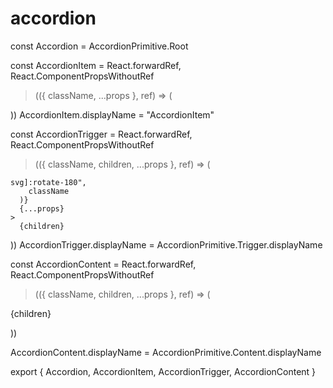# accordion

const Accordion = AccordionPrimitive.Root

const AccordionItem = React.forwardRef,
  React.ComponentPropsWithoutRef
>(({ className, ...props }, ref) => (
  
))
AccordionItem.displayName = "AccordionItem"

const AccordionTrigger = React.forwardRef,
  React.ComponentPropsWithoutRef
>(({ className, children, ...props }, ref) => (
  
    svg]:rotate-180",
        className
      )}
      {...props}
    >
      {children}
      


  
))
AccordionTrigger.displayName = AccordionPrimitive.Trigger.displayName

const AccordionContent = React.forwardRef,
  React.ComponentPropsWithoutRef
>(({ className, children, ...props }, ref) => (
  
    
{children}

  
))

AccordionContent.displayName = AccordionPrimitive.Content.displayName

export { Accordion, AccordionItem, AccordionTrigger, AccordionContent }